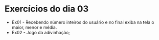 # Exercícios do dia 03
- Ex01 - Recebendo número inteiros do usuário e no final exiba na tela o maior, menor e média.
- Ex02 - Jogo da adivinhação;